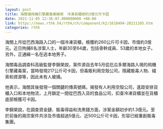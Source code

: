 ```yaml
---
layout: post
title: 海關循飛機引擎藏毒案線索　冷凍貨櫃檢約3億元可卡因
date: 2021-11-05 12:36:07.000000000 +08:00
link: https://news.rthk.hk/rthk/ch/component/k2/1618494-20211105.htm
categories: rthk
---
```


海關上月從巴西海路入口的一個冷凍貨櫃，檢獲約260公斤可卡因，市值約3億元。近日拘捕6名涉案人士，年齡30至64歲，包括骨幹成員、53歲的本地女子。另外，正通緝一名在逃本地男子。

海關毒品調查科高級監督李錦榮說，案件源自去年5月從厄瓜多爾海路入境的飛機引擎藏毒案，當時發現217公斤可卡因，但毒販利用空殼公司，隱藏販毒人物、綫索和資源等，因此未有人被捕。

他表示，海關其後發現一個關鍵的傳真號碼，揭發有人利用空殼公司，遙距安排貨櫃入口和本地物流，上月鎖定一間從巴西入貨的食品公司，扣查冷凍貨櫃並在貨櫃底部檢獲可卡因。

李錦榮說，在調查資金鏈、販毒得益和洗黑錢方面，涉案金額初步約1.3億元。至於前後的兩宗案件共涉及市值超過5億元、近500公斤可卡因，形容已經重創販毒集團。
